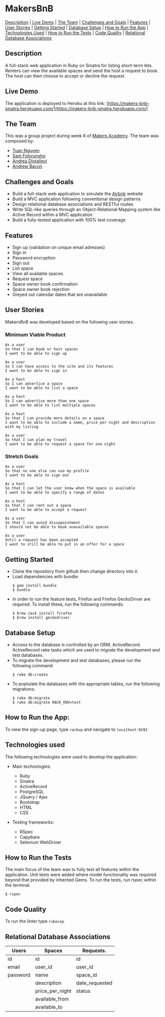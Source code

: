 # MakersBnB

[Description](#description) | [Live Demo](#live-demo) | [The Team](#the-team) | [Challenges and Goals](#challenges-and-goals) | [Features](#features) | [User Stories](#user-stories) | [Getting Started](#getting-started) | [Database Setup](#database-setup) | [How to Run the App](#how-to-run-the-app) | [Technologies Used](#technologies-used) | [How to Run the Tests](#how-to-run-the-tests) | [Code Quality](#code-quality) | [Relational Database Associations](#relational-database-associations)

## Description

A full-stack web application in Ruby on Sinatra for listing short-term lets. Renters can view the available spaces and send the host a request to book. The host can then choose to accept or decline the request.

## Live Demo

The application is deployed to Heroku at this link: [https://makers-bnb-sinatra.herokuapp.com/](https://makers-bnb-sinatra.herokuapp.com/)

## The Team

This was a group project during week 6 of [Makers Academy](https://makers.tech/). The team was composed by:

* [Tuan Nguyen](https://github.com/TuanNguyen1010)
* [Sam Folorunsho](https://github.com/samfolo)
* [Andrea Diotallevi](https://github.com/AndreaDiotallevi)
* [Andrew Bacon](https://github.com/ajbacon)

## Challenges and Goals

* Build a full-stack web application to simulate the [Airbnb](https://www.airbnb.co.uk/) website
* Build a MVC application following conventional design patterns
* Design relational database associations and RESTful routes
* Write SQL-like queries through an Object-Relational Mapping system like Active Record within a MVC application
* Build a fully-tested application with 100% test coverage

## Features

* Sign up (validation on unique email adresses)
* Sign in
* Password encryption
* Sign out
* List space
* View all available spaces
* Request space
* Space owner book confirmation
* Space owner book rejection
* Greyed out calendar dates that are unavailable

## User Stories

MakersBnB was developed based on the following user stories.

### Minimum Viable Product

```
As a user
So that I can book or host spaces
I want to be able to sign up 

As a user
So I can have access to the site and its features
I want to be able to sign in

As a host
So I can advertise a space
I want to be able to list a space

As a host
So I can advertise more than one space
I want to be able to list multiple spaces

As a host
So that I can provide more details on a space
I want to be able to include a name, price per night and description with my listing

As a user
So that I can plan my travel
I want to be able to request a space for one night
```

### Stretch Goals

```
As a user
So that no one else can use my profile
I want to be able to sign out

As a host
So that I can let the user know when the space is available
I want to be able to specify a range of dates

As a host
So that I can rent out a space
I want to be able to accept a request

As a user
So that I can avoid dissapointment
I should not be able to book unavailable spaces

As a user
Until a request has been accepted
I want to still be able to put in an offer for a space
```

## Getting Started

* Clone the repository from github then change directory into it.
* Load dependencies with bundle:
  ```
  $ gem install bundle
  $ bundle
  ```
* In order to run the feature tests, Firefox and Firefox GeckoDriver are required. To install these, run the following commands:
  ```
  $ brew cask install firefox
  $ brew install geckodriver
  ```

## Database Setup

* Access to the database is controlled by an ORM, ActiveRecord. ActiveRecord rake tasks which are used to migrate the development and test databases. 
* To migrate the development and test databases, please run the following command:
  ```
  $ rake db:create
  ```
* To poplulate the databases with the appropriate tables, run the following migrations:
  ```
  $ rake db:migrate
  $ rake db:migrate RACK_ENV=test
  ```

## How to Run the App:

To view the sign-up page, type ```rackup``` and navigate to ```localhost:9292```

## Technologies used

The following technologies were used to develop the application:

* Main technologies:
  - Ruby
  - Sinatra
  - ActiveRecord
  - PostgreSQL
  - JQuery / Ajax
  - Bootstrap
  - HTML
  - CSS
  
* Testing frameworks:
  - RSpec
  - Capybara
  - Selenium WebDriver
  
## How to Run the Tests
  
The main focus of the team was to fully test all features within the application. Unit tests were added where model functionality was required beyond that provided by inherited Gems. To run the tests, run rspec within the terminal.

```$ rspec```
  
## Code Quality

To run the linter type ```rubocop```

## Relational Database Associations

| Users      | Spaces          | Requests.      |
| ---------- | --------------- | -------------- |
| id         | id              | id             |
| email      | user_id         | user_id        |
| password   | name            | space_id       |
|            | description     | date_requested |
|            | price_per_night | status         |
|            | available_from  |                |
|            | available_to    |                |
